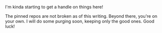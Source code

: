 <!--
- 👋 Hi, I’m Mark
- 👀 I’m interested in Web Design and Docker, 
- 🌱 I’m currently learning React, Next, Sanity, and Sass 
- 💞️ I’m looking to collaborate on any projects
- 📫 How to reach me ... coming soon
-->

I'm kinda starting to get a handle on things here!

The pinned repos are not broken as of this writing.  Beyond there, you're on your own.  I will do some purging soon, 
keeping only the good ones. Good luck!

<!---
caldwmark/caldwmark is a ✨ special ✨ repository because its `README.md` (this file) appears on your GitHub profile.
You can click the Preview link to take a look at your changes.
--->
